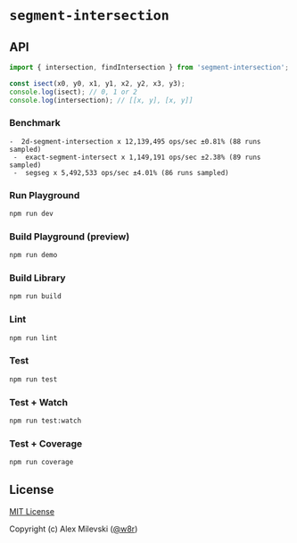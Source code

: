 # `segment-intersection`

## API

```ts
import { intersection, findIntersection } from 'segment-intersection';

const isect(x0, y0, x1, y1, x2, y2, x3, y3);
console.log(isect); // 0, 1 or 2
console.log(intersection); // [[x, y], [x, y]]
```

### Benchmark

```
-  2d-segment-intersection x 12,139,495 ops/sec ±0.81% (88 runs sampled)
 -  exact-segment-intersect x 1,149,191 ops/sec ±2.38% (89 runs sampled)
 -  segseg x 5,492,533 ops/sec ±4.01% (86 runs sampled)
```

### Run Playground

```bash
npm run dev
```

### Build Playground (preview)

```bash
npm run demo
```

### Build Library

```bash
npm run build
```

### Lint

```bash
npm run lint
```

### Test

```bash
npm run test
```

### Test + Watch

```bash
npm run test:watch
```

### Test + Coverage

```bash
npm run coverage
```

## License

[MIT License](./LICENSE)

Copyright (c) Alex Milevski ([@w8r](https://github.com/w8r))
